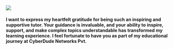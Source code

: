 
<img src="https://camo.githubusercontent.com/c19d3f7f24472f64792c245a8fe146efc90fc24754103df57c05ed5b2ac569e1/68747470733a2f2f6379626572647564656e6574776f726b732e636f6d2f6173736574732f696d672f6173736574732f62616e6e65722e706e67">



#### I want to express my heartfelt gratitude for being such an inspiring and supportive tutor. Your guidance is invaluable, and your ability to inspire, support, and make complex topics understandable has transformed my learning experience. I feel fortunate to have you as part of my educational journey at CyberDude Networks Pvt.